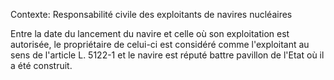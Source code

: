 Contexte: Responsabilité civile des exploitants de navires nucléaires

Entre la date du lancement du navire et celle où son exploitation est autorisée, le propriétaire de celui-ci est considéré comme l'exploitant au sens de l'article L. 5122-1 et le navire est réputé battre pavillon de l'Etat où il a été construit.